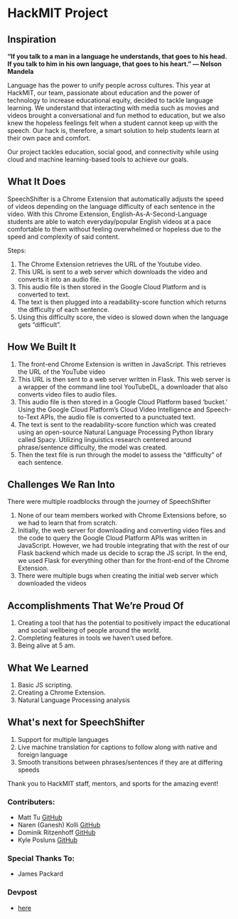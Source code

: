 # HackMIT Project
## Inspiration

**“If you talk to a man in a language he understands, that goes to his head. If you talk to him in his own language, that goes to his heart.” — Nelson Mandela**

Language has the power to unify people across cultures. This year at HackMIT, our team, passionate about education and the power of technology to increase educational equity, decided to tackle language learning. We understand that interacting with media such as movies and videos brought a conversational and fun method to education, but we also knew the hopeless feelings felt when a student cannot keep up with the speech. Our hack is, therefore, a smart solution to help students learn at their own pace and comfort. 

Our project tackles education, social good, and connectivity while using cloud and machine learning-based tools to achieve our goals.

## What It Does

SpeechShifter is a Chrome Extension that automatically adjusts the speed of videos depending on the language difficulty of each sentence in the video. With this Chrome Extension, English-As-A-Second-Language students are able to watch everyday/popular English videos at a pace comfortable to them without feeling overwhelmed or hopeless due to the speed and complexity of said content.

Steps: 
1. The Chrome Extension retrieves the URL of the Youtube video. 
2. This URL is sent to a web server which downloads the video and converts it into an audio file. 
3. This audio file is then stored in the Google Cloud Platform and is converted to text.
4. The text is then plugged into a readability-score function which returns the difficulty of each sentence.
5. Using this difficulty score, the video is slowed down when the language gets “difficult”.

## How We Built It

1. The front-end Chrome Extension is written in JavaScript. This retrieves the URL of the YouTube video
2. This URL is then sent to a web server written in Flask. This web server is a wrapper of the command line tool YouTubeDL, a downloader that also converts video files to audio files. 
3. This audio file is then stored in a Google Cloud Platform based ‘bucket.’ Using the Google Cloud Platform’s Cloud Video Intelligence and Speech-to-Text APIs, the audio file is converted to a punctuated text. 
4. The text is sent to the readability-score function which was created using an open-source Natural Language Processing Python library called Spacy. Utilizing linguistics research centered around phrase/sentence difficulty, the model was created.
5. Then the text file is run through the model to assess the “difficulty” of each sentence.

## Challenges We Ran Into

 There were multiple roadblocks through the journey of SpeechShifter
1. None of our team members worked with Chrome Extensions before, so we had to learn that from scratch.
2. Initially, the web server for downloading and converting video files and the code to query the Google Cloud Platform APIs was written in JavaScript. However, we had trouble integrating that with the rest of our Flask backend which made us decide to scrap the JS script. In the end, we used Flask for everything other than for the front-end of the Chrome Extension.
3. There were multiple bugs when creating the initial web server which downloaded the videos 

## Accomplishments That We’re Proud Of

1. Creating a tool that has the potential to positively impact the educational and social wellbeing of people around the world.
2. Completing features in tools we haven’t used before.
3. Being alive at 5 am. 

## What We Learned

1. Basic JS scripting.
2. Creating a Chrome Extension.
3. Natural Language Processing analysis

## What's next for SpeechShifter

1. Support for multiple languages 
2. Live machine translation for captions to follow along with native and foreign language 
3. Smooth transitions between phrases/sentences if they are at differing speeds

Thank you to HackMIT staff, mentors, and sports for the amazing event!

### Contributers: 
- Matt Tu [GitHub](https://github.com/2matttu)
- Naren (Ganesh) Kolli [GitHub](https://github.com/gkolli)
- Dominik Ritzenhoff [GitHub](https://github.com/ddritzenhoff)
- Kyle Posluns [GitHub](https://github.com/kyleposluns)

### Special Thanks To:
- James Packard

### Devpost
- [here](https://www.devpost.com/software/speechshifter)

